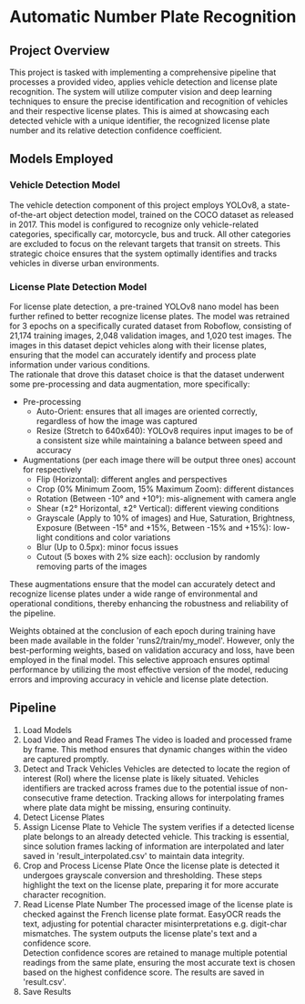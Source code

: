 # Automatic Number Plate Recognition

## Project Overview

This project is tasked with implementing a comprehensive pipeline that
processes a provided video, applies vehicle detection and license plate
recognition. The system will utilize computer vision and deep learning
techniques to ensure the precise identification and recognition of
vehicles and their respective license plates. This is aimed at
showcasing each detected vehicle with a unique identifier, the
recognized license plate number and its relative detection confidence
coefficient.

## Models Employed

### Vehicle Detection Model

The vehicle detection component of this project employs YOLOv8, a
state-of-the-art object detection model, trained on the COCO dataset as
released in 2017. This model is configured to recognize only
vehicle-related categories, specifically car, motorcycle, bus and truck.
All other categories are excluded to focus on the relevant targets that
transit on streets. This strategic choice ensures that the system
optimally identifies and tracks vehicles in diverse urban environments.

### License Plate Detection Model

For license plate detection, a pre-trained YOLOv8 nano model has been
further refined to better recognize license plates. The model was
retrained for 3 epochs on a specifically curated dataset from Roboflow,
consisting of 21,174 training images, 2,048 validation images, and 1,020
test images. The images in this dataset depict vehicles along with their
license plates, ensuring that the model can accurately identify and
process plate information under various conditions.  
The rationale that drove this dataset choice is that the dataset
underwent some pre-processing and data augmentation, more specifically:

-   Pre-processing
    -   Auto-Orient: ensures that all images are oriented correctly,
        regardless of how the image was captured
    -   Resize (Stretch to 640x640): YOLOv8 requires input images to be
        of a consistent size while maintaining a balance between speed
        and accuracy
-   Augmentations (per each image there will be output three ones)
    account for respectively
    -   Flip (Horizontal): different angles and perspectives
    -   Crop (0% Minimum Zoom, 15% Maximum Zoom): different distances
    -   Rotation (Between -10° and +10°): mis-alignement with camera
        angle
    -   Shear (±2° Horizontal, ±2° Vertical): different viewing
        conditions
    -   Grayscale (Apply to 10% of images) and Hue, Saturation,
        Brightness, Exposure (Between -15° and +15%, Between -15% and
        +15%): low-light conditions and color variations
    -   Blur (Up to 0.5px): minor focus issues
    -   Cutout (5 boxes with 2% size each): occlusion by randomly
        removing parts of the images

These augmentations ensure that the model can accurately detect and
recognize license plates under a wide range of environmental and
operational conditions, thereby enhancing the robustness and reliability
of the pipeline.

Weights obtained at the conclusion of each epoch during training have
been made available in the folder 'runs2/train/my_model'. However, only
the best-performing weights, based on validation accuracy and loss, have
been employed in the final model. This selective approach ensures
optimal performance by utilizing the most effective version of the
model, reducing errors and improving accuracy in vehicle and license
plate detection.

## Pipeline

1.  Load Models  
2.  Load Video and Read Frames The video is loaded and processed frame
    by frame. This method ensures that dynamic changes within the video
    are captured promptly.
3.  Detect and Track Vehicles Vehicles are detected to locate the region
    of interest (RoI) where the license plate is likely situated.
    Vehicles identifiers are tracked across frames due to the potential
    issue of non-consecutive frame detection. Tracking allows for
    interpolating frames where plate data might be missing, ensuring
    continuity.  
4.  Detect License Plates
5.  Assign License Plate to Vehicle The system verifies if a detected
    license plate belongs to an already detected vehicle. This tracking
    is essential, since solution frames lacking of information are
    interpolated and later saved in 'result_interpolated.csv' to
    maintain data integrity.
6.  Crop and Process License Plate Once the license plate is detected it
    undergoes grayscale conversion and thresholding. These steps
    highlight the text on the license plate, preparing it for more
    accurate character recognition.
7.  Read License Plate Number The processed image of the license plate
    is checked against the French license plate format. EasyOCR reads
    the text, adjusting for potential character misinterpretations e.g.
    digit-char mismatches. The system outputs the license plate's text
    and a confidence score.  
    Detection confidence scores are retained to manage multiple
    potential readings from the same plate, ensuring the most accurate
    text is chosen based on the highest confidence score. The results
    are saved in 'result.csv'.
8.  Save Results
